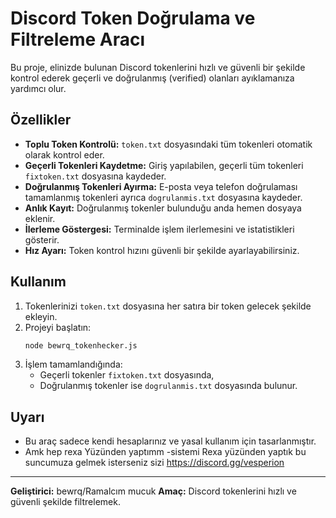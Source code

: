 # Discord Token Doğrulama ve Filtreleme Aracı

Bu proje, elinizde bulunan Discord tokenlerini hızlı ve güvenli bir şekilde kontrol ederek geçerli ve doğrulanmış (verified) olanları ayıklamanıza yardımcı olur.

## Özellikler

- **Toplu Token Kontrolü:** `token.txt` dosyasındaki tüm tokenleri otomatik olarak kontrol eder.
- **Geçerli Tokenleri Kaydetme:** Giriş yapılabilen, geçerli tüm tokenleri `fixtoken.txt` dosyasına kaydeder.
- **Doğrulanmış Tokenleri Ayırma:** E-posta veya telefon doğrulaması tamamlanmış tokenleri ayrıca `dogrulanmis.txt` dosyasına kaydeder.
- **Anlık Kayıt:** Doğrulanmış tokenler bulunduğu anda hemen dosyaya eklenir.
- **İlerleme Göstergesi:** Terminalde işlem ilerlemesini ve istatistikleri gösterir.
- **Hız Ayarı:** Token kontrol hızını güvenli bir şekilde ayarlayabilirsiniz.

## Kullanım

1. Tokenlerinizi `token.txt` dosyasına her satıra bir token gelecek şekilde ekleyin.
2. Projeyi başlatın:  
   ```bash
   node bewrq_tokenhecker.js
   ```
3. İşlem tamamlandığında:
   - Geçerli tokenler `fixtoken.txt` dosyasında,
   - Doğrulanmış tokenler ise `dogrulanmis.txt` dosyasında bulunur.

## Uyarı

- Bu araç sadece kendi hesaplarınız ve yasal kullanım için tasarlanmıştır.
- Amk hep rexa Yüzünden yaptımm 
-sistemi Rexa yüzünden yaptık bu suncumuza gelmek isterseniz sizi https://discord.gg/vesperion 

---

**Geliştirici:** bewrq/Ramalcım mucuk 
**Amaç:** Discord tokenlerini hızlı ve güvenli şekilde filtrelemek.
